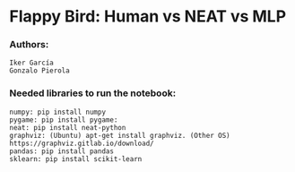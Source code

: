 # Flappy Bird: Human vs NEAT vs MLP
### Authors:
```
Iker García
Gonzalo Pierola
```

### Needed libraries to run the notebook:
```
numpy: pip install numpy
pygame: pip install pygame: 
neat: pip install neat-python
graphviz: (Ubuntu) apt-get install graphviz. (Other OS) https://graphviz.gitlab.io/download/
pandas: pip install pandas
sklearn: pip install scikit-learn
```
